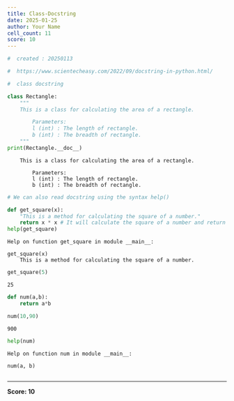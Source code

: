 ```yaml
---
title: Class-Docstring
date: 2025-01-25
author: Your Name
cell_count: 11
score: 10
---
```


```python
#  created : 20250113
```


```python
#  https://www.scientecheasy.com/2022/09/docstring-in-python.html/
```


```python
#  class docstring
```


```python
class Rectangle:
    """
    This is a class for calculating the area of a rectangle.

        Parameters:
        l (int) : The length of rectangle.
        b (int) : The breadth of rectangle.
    """
print(Rectangle.__doc__)
```

    
        This is a class for calculating the area of a rectangle.
    
            Parameters:
            l (int) : The length of rectangle.
            b (int) : The breadth of rectangle.
        



```python
# We can also read docstring using the syntax help()
```


```python
def get_square(x):
    "This is a method for calculating the square of a number."
    return x * x # It will calculate the square of a number and return the output.
help(get_square)
```

    Help on function get_square in module __main__:
    
    get_square(x)
        This is a method for calculating the square of a number.
    



```python
get_square(5)
```




    25




```python
def num(a,b):
    return a*b

```


```python
num(10,90)
```




    900




```python
help(num)
```

    Help on function num in module __main__:
    
    num(a, b)
    



```python

```


---
**Score: 10**